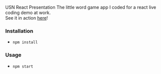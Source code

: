 USN React Presentation
The little word game app I  coded for a react live coding demo at work.  
See it in action [here](https://lazopm.github.io/usn-react-presentation/)!

### Installation
* `npm install`

### Usage
* `npm start`
